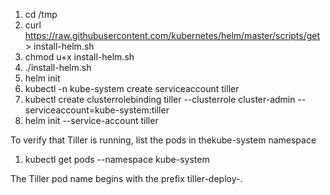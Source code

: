 1. cd /tmp
2. curl https://raw.githubusercontent.com/kubernetes/helm/master/scripts/get > install-helm.sh
3. chmod u+x install-helm.sh
4. ./install-helm.sh
5. helm init
6. kubectl -n kube-system create serviceaccount tiller
7. kubectl create clusterrolebinding tiller --clusterrole cluster-admin --serviceaccount=kube-system:tiller
8. helm init --service-account tiller

To verify that Tiller is running, list the pods in thekube-system namespace

1. kubectl get pods --namespace kube-system

The Tiller pod name begins with the prefix tiller-deploy-.

   
